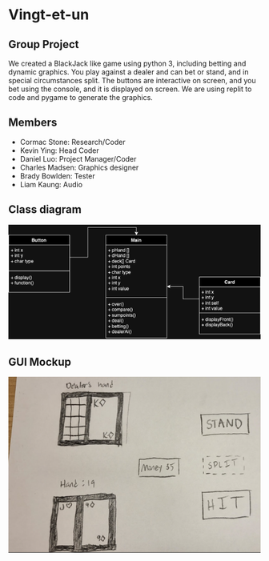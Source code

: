 # Vingt-et-un

## Group Project
We created a BlackJack like game using python 3, including betting and dynamic graphics. You play against a dealer and can bet or stand, and in special circumstances split. The buttons are interactive on screen, and you bet using the console, and it is displayed on screen. We are using replit to code and pygame to generate the graphics.
## Members
+ Cormac Stone: Research/Coder
+ Kevin Ying: Head Coder
+ Daniel Luo: Project Manager/Coder
+ Charles Madsen: Graphics designer
+ Brady Bowlden: Tester
+ Liam Kaung: Audio
## Class diagram
![](https://github.com/Daniel71529/Blackjacks/blob/main/images/Class.png?raw=true)
## GUI Mockup
![](https://github.com/Daniel71529/Blackjacks/blob/main/images/Gui.png?raw=true)
